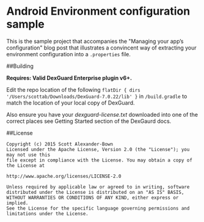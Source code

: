 Android Environment configuration sample
========================================

This is the sample project that accompanies the "Managing your app’s configuration" blog post that illustrates a convincent way of extracting your environment configuration into a `.properties`
file.



##Building

**Requires: Valid DexGuard Enterprise plugin v6+.**

Edit the repo location of the following `flatDir { dirs '/Users/scottab/Downloads/DexGuard-7.0.22/lib' }` in `/build.gradle` to match the location of your local copy of DexGuard. 

Also ensure you have your *dexguard-license.txt* downloaded into one of the
correct places see Getting Started section of the DexGaurd docs.


##License

   	Copyright (c) 2015 Scott Alexander-Bown
   	Licensed under the Apache License, Version 2.0 (the "License"); you may not use this 
   	file except in compliance with the License. You may obtain a copy of the License at
    
    http://www.apache.org/licenses/LICENSE-2.0

    Unless required by applicable law or agreed to in writing, software
    distributed under the License is distributed on an "AS IS" BASIS,
    WITHOUT WARRANTIES OR CONDITIONS OF ANY KIND, either express or implied.
    See the License for the specific language governing permissions and
    limitations under the License.
